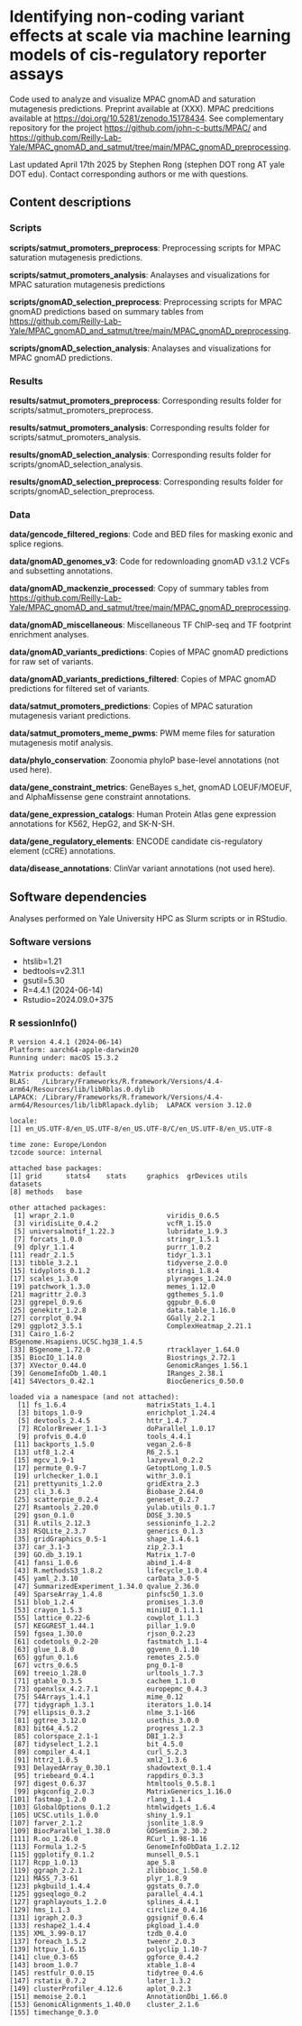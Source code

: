 # Identifying non-coding variant effects at scale via machine learning models of cis-regulatory reporter assays

Code used to analyze and visualize MPAC gnomAD and saturation mutagenesis predictions. Preprint available at (XXX). MPAC predcitions available at https://doi.org/10.5281/zenodo.15178434. See complementary repository for the project https://github.com/john-c-butts/MPAC/ and https://github.com/Reilly-Lab-Yale/MPAC_gnomAD_and_satmut/tree/main/MPAC_gnomAD_preprocessing.

Last updated April 17th 2025 by Stephen Rong (stephen DOT rong AT yale DOT edu). Contact corresponding authors or me  with questions.

## Content descriptions

### Scripts
**scripts/satmut_promoters_preprocess**: Preprocessing scripts for MPAC saturation mutagenesis predictions.

**scripts/satmut_promoters_analysis**: Analayses and visualizations for MPAC saturation mutagenesis predictions

**scripts/gnomAD_selection_preprocess**: Preprocessing scripts for MPAC gnomAD predictions based on summary tables from https://github.com/Reilly-Lab-Yale/MPAC_gnomAD_and_satmut/tree/main/MPAC_gnomAD_preprocessing.

**scripts/gnomAD_selection_analysis**: Analayses and visualizations for MPAC gnomAD predictions.

### Results
**results/satmut_promoters_preprocess**: Corresponding results folder for scripts/satmut_promoters_preprocess. 

**results/satmut_promoters_analysis**: Corresponding results folder for scripts/satmut_promoters_analysis. 

**results/gnomAD_selection_analysis**: Corresponding results folder for scripts/gnomAD_selection_analysis. 

**results/gnomAD_selection_preprocess**: Corresponding results folder for scripts/gnomAD_selection_preprocess. 

### Data
**data/gencode_filtered_regions**: Code and BED files for masking exonic and splice regions.

**data/gnomAD_genomes_v3**: Code for redownloading gnomAD v3.1.2  VCFs and subsetting annotations.

**data/gnomAD_mackenzie_processed**: Copy of summary tables from https://github.com/Reilly-Lab-Yale/MPAC_gnomAD_and_satmut/tree/main/MPAC_gnomAD_preprocessing.

**data/gnomAD_miscellaneous**: Miscellaneous TF ChIP-seq and TF footprint enrichment analyses.

**data/gnomAD_variants_predictions**: Copies of MPAC gnomAD predictions for raw set of variants.

**data/gnomAD_variants_predictions_filtered**: Copies of MPAC gnomAD predictions for filtered set of variants.

**data/satmut_promoters_predictions**: Copies of MPAC saturation mutagenesis variant predictions.

**data/satmut_promoters_meme_pwms**: PWM meme files for saturation mutagenesis motif analysis.

**data/phylo_conservation**: Zoonomia phyloP base-level annotations (not used here).

**data/gene_constraint_metrics**: GeneBayes s_het, gnomAD LOEUF/MOEUF, and AlphaMissense gene constraint annotations.

**data/gene_expression_catalogs**: Human Protein Atlas gene expression annotations for K562, HepG2, and SK-N-SH.

**data/gene_regulatory_elements**: ENCODE candidate cis-regulatory element (cCRE) annotations.

**data/disease_annotations**: ClinVar variant annotations (not used here).

## Software dependencies
Analyses performed on Yale University HPC as Slurm scripts or in RStudio.

###  Software versions
- htslib=1.21
- bedtools=v2.31.1
- gsutil=5.30
- R=4.4.1 (2024-06-14)
- Rstudio=2024.09.0+375

### R sessionInfo()
```
R version 4.4.1 (2024-06-14)
Platform: aarch64-apple-darwin20
Running under: macOS 15.3.2

Matrix products: default
BLAS:   /Library/Frameworks/R.framework/Versions/4.4-arm64/Resources/lib/libRblas.0.dylib 
LAPACK: /Library/Frameworks/R.framework/Versions/4.4-arm64/Resources/lib/libRlapack.dylib;  LAPACK version 3.12.0

locale:
[1] en_US.UTF-8/en_US.UTF-8/en_US.UTF-8/C/en_US.UTF-8/en_US.UTF-8

time zone: Europe/London
tzcode source: internal

attached base packages:
[1] grid      stats4    stats     graphics  grDevices utils     datasets 
[8] methods   base     

other attached packages:
 [1] wrapr_2.1.0                       viridis_0.6.5                    
 [3] viridisLite_0.4.2                 vcfR_1.15.0                      
 [5] universalmotif_1.22.3             lubridate_1.9.3                  
 [7] forcats_1.0.0                     stringr_1.5.1                    
 [9] dplyr_1.1.4                       purrr_1.0.2                      
[11] readr_2.1.5                       tidyr_1.3.1                      
[13] tibble_3.2.1                      tidyverse_2.0.0                  
[15] tidyplots_0.1.2                   stringi_1.8.4                    
[17] scales_1.3.0                      plyranges_1.24.0                 
[19] patchwork_1.3.0                   memes_1.12.0                     
[21] magrittr_2.0.3                    ggthemes_5.1.0                   
[23] ggrepel_0.9.6                     ggpubr_0.6.0                     
[25] genekitr_1.2.8                    data.table_1.16.0                
[27] corrplot_0.94                     GGally_2.2.1                     
[29] ggplot2_3.5.1                     ComplexHeatmap_2.21.1            
[31] Cairo_1.6-2                       BSgenome.Hsapiens.UCSC.hg38_1.4.5
[33] BSgenome_1.72.0                   rtracklayer_1.64.0               
[35] BiocIO_1.14.0                     Biostrings_2.72.1                
[37] XVector_0.44.0                    GenomicRanges_1.56.1             
[39] GenomeInfoDb_1.40.1               IRanges_2.38.1                   
[41] S4Vectors_0.42.1                  BiocGenerics_0.50.0              

loaded via a namespace (and not attached):
  [1] fs_1.6.4                    matrixStats_1.4.1          
  [3] bitops_1.0-9                enrichplot_1.24.4          
  [5] devtools_2.4.5              httr_1.4.7                 
  [7] RColorBrewer_1.1-3          doParallel_1.0.17          
  [9] profvis_0.4.0               tools_4.4.1                
 [11] backports_1.5.0             vegan_2.6-8                
 [13] utf8_1.2.4                  R6_2.5.1                   
 [15] mgcv_1.9-1                  lazyeval_0.2.2             
 [17] permute_0.9-7               GetoptLong_1.0.5           
 [19] urlchecker_1.0.1            withr_3.0.1                
 [21] prettyunits_1.2.0           gridExtra_2.3              
 [23] cli_3.6.3                   Biobase_2.64.0             
 [25] scatterpie_0.2.4            geneset_0.2.7              
 [27] Rsamtools_2.20.0            yulab.utils_0.1.7          
 [29] gson_0.1.0                  DOSE_3.30.5                
 [31] R.utils_2.12.3              sessioninfo_1.2.2          
 [33] RSQLite_2.3.7               generics_0.1.3             
 [35] gridGraphics_0.5-1          shape_1.4.6.1              
 [37] car_3.1-3                   zip_2.3.1                  
 [39] GO.db_3.19.1                Matrix_1.7-0               
 [41] fansi_1.0.6                 abind_1.4-8                
 [43] R.methodsS3_1.8.2           lifecycle_1.0.4            
 [45] yaml_2.3.10                 carData_3.0-5              
 [47] SummarizedExperiment_1.34.0 qvalue_2.36.0              
 [49] SparseArray_1.4.8           pinfsc50_1.3.0             
 [51] blob_1.2.4                  promises_1.3.0             
 [53] crayon_1.5.3                miniUI_0.1.1.1             
 [55] lattice_0.22-6              cowplot_1.1.3              
 [57] KEGGREST_1.44.1             pillar_1.9.0               
 [59] fgsea_1.30.0                rjson_0.2.23               
 [61] codetools_0.2-20            fastmatch_1.1-4            
 [63] glue_1.8.0                  ggvenn_0.1.10              
 [65] ggfun_0.1.6                 remotes_2.5.0              
 [67] vctrs_0.6.5                 png_0.1-8                  
 [69] treeio_1.28.0               urltools_1.7.3             
 [71] gtable_0.3.5                cachem_1.1.0               
 [73] openxlsx_4.2.7.1            europepmc_0.4.3            
 [75] S4Arrays_1.4.1              mime_0.12                  
 [77] tidygraph_1.3.1             iterators_1.0.14           
 [79] ellipsis_0.3.2              nlme_3.1-166               
 [81] ggtree_3.12.0               usethis_3.0.0              
 [83] bit64_4.5.2                 progress_1.2.3             
 [85] colorspace_2.1-1            DBI_1.2.3                  
 [87] tidyselect_1.2.1            bit_4.5.0                  
 [89] compiler_4.4.1              curl_5.2.3                 
 [91] httr2_1.0.5                 xml2_1.3.6                 
 [93] DelayedArray_0.30.1         shadowtext_0.1.4           
 [95] triebeard_0.4.1             rappdirs_0.3.3             
 [97] digest_0.6.37               htmltools_0.5.8.1          
 [99] pkgconfig_2.0.3             MatrixGenerics_1.16.0      
[101] fastmap_1.2.0               rlang_1.1.4                
[103] GlobalOptions_0.1.2         htmlwidgets_1.6.4          
[105] UCSC.utils_1.0.0            shiny_1.9.1                
[107] farver_2.1.2                jsonlite_1.8.9             
[109] BiocParallel_1.38.0         GOSemSim_2.30.2            
[111] R.oo_1.26.0                 RCurl_1.98-1.16            
[113] Formula_1.2-5               GenomeInfoDbData_1.2.12    
[115] ggplotify_0.1.2             munsell_0.5.1              
[117] Rcpp_1.0.13                 ape_5.8                    
[119] ggraph_2.2.1                zlibbioc_1.50.0            
[121] MASS_7.3-61                 plyr_1.8.9                 
[123] pkgbuild_1.4.4              ggstats_0.7.0              
[125] ggseqlogo_0.2               parallel_4.4.1             
[127] graphlayouts_1.2.0          splines_4.4.1              
[129] hms_1.1.3                   circlize_0.4.16            
[131] igraph_2.0.3                ggsignif_0.6.4             
[133] reshape2_1.4.4              pkgload_1.4.0              
[135] XML_3.99-0.17               tzdb_0.4.0                 
[137] foreach_1.5.2               tweenr_2.0.3               
[139] httpuv_1.6.15               polyclip_1.10-7            
[141] clue_0.3-65                 ggforce_0.4.2              
[143] broom_1.0.7                 xtable_1.8-4               
[145] restfulr_0.0.15             tidytree_0.4.6             
[147] rstatix_0.7.2               later_1.3.2                
[149] clusterProfiler_4.12.6      aplot_0.2.3                
[151] memoise_2.0.1               AnnotationDbi_1.66.0       
[153] GenomicAlignments_1.40.0    cluster_2.1.6              
[155] timechange_0.3.0  
```
